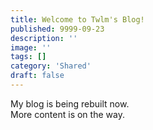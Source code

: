 ```yaml
---
title: Welcome to Twlm's Blog!
published: 9999-09-23
description: ''
image: ''
tags: []
category: 'Shared'
draft: false 
---
```


My blog is being rebuilt now.  
More content is on the way.